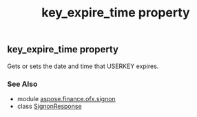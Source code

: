 ﻿---
title: key_expire_time property
second_title: Aspose.Finance for Python via .NET API References
description: 
type: docs
weight: 60
url: /python-net/aspose.finance.ofx.signon/signonresponse/key_expire_time/
is_root: false
---

## key_expire_time property


Gets or sets the date and time that USERKEY expires.

### See Also
* module [aspose.finance.ofx.signon](../../)
* class [SignonResponse](/finance/python-net/aspose.finance.ofx.signon/signonresponse)
